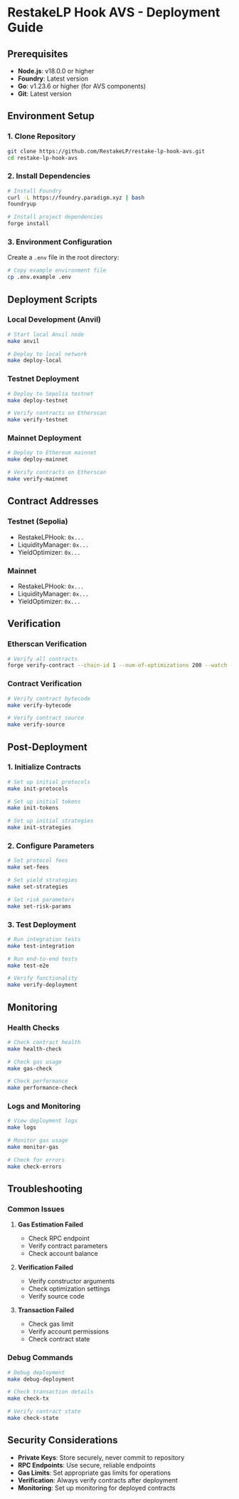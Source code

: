 # RestakeLP Hook AVS - Deployment Guide

## Prerequisites

- **Node.js**: v18.0.0 or higher
- **Foundry**: Latest version
- **Go**: v1.23.6 or higher (for AVS components)
- **Git**: Latest version

## Environment Setup

### 1. Clone Repository
```bash
git clone https://github.com/RestakeLP/restake-lp-hook-avs.git
cd restake-lp-hook-avs
```

### 2. Install Dependencies
```bash
# Install Foundry
curl -L https://foundry.paradigm.xyz | bash
foundryup

# Install project dependencies
forge install
```

### 3. Environment Configuration
Create a `.env` file in the root directory:

```bash
# Copy example environment file
cp .env.example .env
```

## Deployment Scripts

### Local Development (Anvil)

```bash
# Start local Anvil node
make anvil

# Deploy to local network
make deploy-local
```

### Testnet Deployment

```bash
# Deploy to Sepolia testnet
make deploy-testnet

# Verify contracts on Etherscan
make verify-testnet
```

### Mainnet Deployment

```bash
# Deploy to Ethereum mainnet
make deploy-mainnet

# Verify contracts on Etherscan
make verify-mainnet
```

## Contract Addresses

### Testnet (Sepolia)
- RestakeLPHook: `0x...`
- LiquidityManager: `0x...`
- YieldOptimizer: `0x...`

### Mainnet
- RestakeLPHook: `0x...`
- LiquidityManager: `0x...`
- YieldOptimizer: `0x...`

## Verification

### Etherscan Verification
```bash
# Verify all contracts
forge verify-contract --chain-id 1 --num-of-optimizations 200 --watch --etherscan-api-key $ETHERSCAN_API_KEY --constructor-args $(cast abi-encode "constructor(address)" $OWNER) $CONTRACT_ADDRESS src/contracts/RestakeLPHook.sol:RestakeLPHook
```

### Contract Verification
```bash
# Verify contract bytecode
make verify-bytecode

# Verify contract source
make verify-source
```

## Post-Deployment

### 1. Initialize Contracts
```bash
# Set up initial protocols
make init-protocols

# Set up initial tokens
make init-tokens

# Set up initial strategies
make init-strategies
```

### 2. Configure Parameters
```bash
# Set protocol fees
make set-fees

# Set yield strategies
make set-strategies

# Set risk parameters
make set-risk-params
```

### 3. Test Deployment
```bash
# Run integration tests
make test-integration

# Run end-to-end tests
make test-e2e

# Verify functionality
make verify-deployment
```

## Monitoring

### Health Checks
```bash
# Check contract health
make health-check

# Check gas usage
make gas-check

# Check performance
make performance-check
```

### Logs and Monitoring
```bash
# View deployment logs
make logs

# Monitor gas usage
make monitor-gas

# Check for errors
make check-errors
```

## Troubleshooting

### Common Issues

1. **Gas Estimation Failed**
   - Check RPC endpoint
   - Verify contract parameters
   - Check account balance

2. **Verification Failed**
   - Verify constructor arguments
   - Check optimization settings
   - Verify source code

3. **Transaction Failed**
   - Check gas limit
   - Verify account permissions
   - Check contract state

### Debug Commands
```bash
# Debug deployment
make debug-deployment

# Check transaction details
make check-tx

# Verify contract state
make check-state
```

## Security Considerations

- **Private Keys**: Store securely, never commit to repository
- **RPC Endpoints**: Use secure, reliable endpoints
- **Gas Limits**: Set appropriate gas limits for operations
- **Verification**: Always verify contracts after deployment
- **Monitoring**: Set up monitoring for deployed contracts
